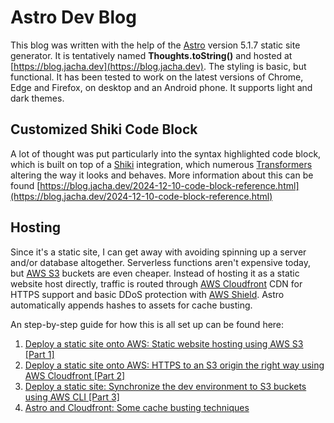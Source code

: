 # Astro Dev Blog

This blog was written with the help of the [Astro](https://astro.build/) version 5.1.7 static site generator. It is tentatively named **Thoughts.toString()** and hosted at [https://blog.jacha.dev](https://blog.jacha.dev). The styling is basic, but functional. It has been tested to work on the latest versions of Chrome, Edge and Firefox, on desktop and an Android phone. It supports light and dark themes.

## Customized Shiki Code Block

A lot of thought was put particularly into the syntax highlighted code block, which is built on top of a [Shiki](https://shiki.matsu.io/) integration, which numerous [Transformers](https://shiki.matsu.io/guide/transformers) altering the way it looks and behaves. More information about this can be found [https://blog.jacha.dev/2024-12-10-code-block-reference.html](https://blog.jacha.dev/2024-12-10-code-block-reference.html)

## Hosting

Since it's a static site, I can get away with avoiding spinning up a server and/or database altogether. Serverless functions aren't expensive today, but [AWS S3](https://aws.amazon.com/s3/) buckets are even cheaper. Instead of hosting it as a static website host directly, traffic is routed through [AWS Cloudfront](https://aws.amazon.com/cloudfront/) CDN for HTTPS support and basic DDoS protection with [AWS Shield](https://aws.amazon.com/shield/). Astro automatically appends hashes to assets for cache busting.

An step-by-step guide for how this is all set up can be found here:
1. [Deploy a static site onto AWS: Static website hosting using AWS S3 [Part 1]](https://blog.jacha.dev/2025-01-18-deploy-a-static-site-onto-aws-static-website-hosting-using-aws-s3-part-1.html)
2. [Deploy a static site onto AWS: HTTPS to an S3 origin the right way using AWS Cloudfront [Part 2]](https://blog.jacha.dev/2025-01-21-deploy-a-static-site-onto-aws-https-to-an-s3-origin-the-right-way-using-aws-cloudfront-part-2.html)
3. [Deploy a static site: Synchronize the dev environment to S3 buckets using AWS CLI [Part 3]](https://blog.jacha.dev/2025-01-25-deploy-a-static-site-synchronize-the-dev-environment-to-s3-buckets-using-aws-cli-part-3.html)
4. [Astro and Cloudfront: Some cache busting techniques](https://blog.jacha.dev/2025-01-28-astro-and-cloudfront-some-cache-busting-techniques.html)

